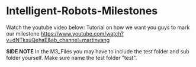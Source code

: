 # Intelligent-Robots-Milestones
Watch the youtube video below: 
Tutorial on how we want you guys to mark our milestone
https://www.youtube.com/watch?v=dNTkxuQehaE&ab_channel=martinyang



**SIDE NOTE** 
In the M3_Files you may have to include the test folder and sub folder yourself. Make sure name the test folder "test". 
